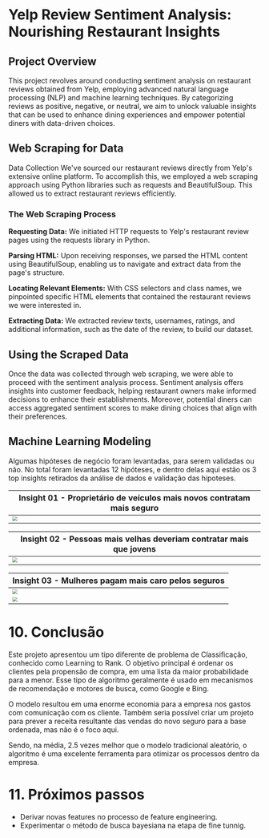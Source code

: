 # Yelp Review Sentiment Analysis: Nourishing Restaurant Insights

## Project Overview
This project revolves around conducting sentiment analysis on restaurant reviews obtained from Yelp, employing advanced natural language processing (NLP) and machine learning techniques. By categorizing reviews as positive, negative, or neutral, we aim to unlock valuable insights that can be used to enhance dining experiences and empower potential diners with data-driven choices.

## Web Scraping for Data
Data Collection
We've sourced our restaurant reviews directly from Yelp's extensive online platform. To accomplish this, we employed a web scraping approach using Python libraries such as requests and BeautifulSoup. This allowed us to extract restaurant reviews efficiently.

### The Web Scraping Process
**Requesting Data:** We initiated HTTP requests to Yelp's restaurant review pages using the requests library in Python.

**Parsing HTML:** Upon receiving responses, we parsed the HTML content using BeautifulSoup, enabling us to navigate and extract data from the page's structure.

**Locating Relevant Elements:** With CSS selectors and class names, we pinpointed specific HTML elements that contained the restaurant reviews we were interested in.

**Extracting Data:** We extracted review texts, usernames, ratings, and additional information, such as the date of the review, to build our dataset.

## Using the Scraped Data
Once the data was collected through web scraping, we were able to proceed with the sentiment analysis process. Sentiment analysis offers insights into customer feedback, helping restaurant owners make informed decisions to enhance their establishments. Moreover, potential diners can access aggregated sentiment scores to make dining choices that align with their preferences.


## Machine Learning Modeling

Algumas hipóteses de negócio foram levantadas, para serem validadas ou não. No total foram levantadas 12 hipóteses, e dentro delas aqui estão os 3 top insights retirados da análise de dados e validação das hipoteses.

| **Insight 01 - Proprietário de veículos mais novos contratam mais seguro** |
| --- |
| <img src="src/visualization/vehicle_age.png" style="zoom:60%;" /> |

| **Insight 02 - Pessoas mais velhas deveriam contratar mais que jovens** |
| --- |
| <img src="src/visualization/age.png" style="zoom:60%;" /> | 

| **Insight 03 - Mulheres pagam mais caro pelos seguros** | 
| --- |
| <img src="src/visualization/gender_response.png" style="zoom:60%;" /> | 
| <img src="src/visualization/gender_premmium.png" style="zoom:60%;" /> | 



# 10. Conclusão

Este projeto apresentou um tipo diferente de problema de Classificação, conhecido como Learning to Rank. O objetivo principal é ordenar os clientes pela propensão de compra, em uma lista da maior probabilidade para a menor. Esse tipo de algoritmo geralmente é usado em mecanismos de recomendação e motores de busca, como Google e Bing.

O modelo resultou em uma enorme economia para a empresa nos gastos com comunicação com os cliente. Também seria possível criar um projeto para prever a receita resultante das vendas do novo seguro para a base ordenada, mas não é o foco aqui.

Sendo, na média, 2.5 vezes melhor que o modelo tradicional aleatório, o algoritmo é uma excelente ferramenta para otimizar os processos dentro da empresa.

# 11. Próximos passos

- Derivar novas features no processo de feature engineering.
- Experimentar o método de busca bayesiana na etapa de fine tunnig.
